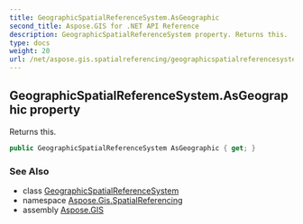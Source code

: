 ```yaml
---
title: GeographicSpatialReferenceSystem.AsGeographic
second_title: Aspose.GIS for .NET API Reference
description: GeographicSpatialReferenceSystem property. Returns this.
type: docs
weight: 20
url: /net/aspose.gis.spatialreferencing/geographicspatialreferencesystem/asgeographic/
---
```

## GeographicSpatialReferenceSystem.AsGeographic property

Returns this.

```csharp
public GeographicSpatialReferenceSystem AsGeographic { get; }
```

### See Also

* class [GeographicSpatialReferenceSystem](../)
* namespace [Aspose.Gis.SpatialReferencing](../../geographicspatialreferencesystem/)
* assembly [Aspose.GIS](../../../)


